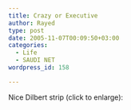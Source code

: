 ```yaml
---
title: Crazy or Executive
author: Rayed
type: post
date: 2005-11-07T00:09:50+03:00
categories:
  - Life
  - SAUDI NET
wordpress_id: 158

---
```

<p>Nice Dilbert strip (click to enlarge):<br />
<a href="http://dilbert.com/comics/dilbert/archive/images/dilbert200511095146.jpg"><img src='http://rayed.com/wordpress/wp-content/upload/dilbert20051106.jpg' alt='' /></a></p>
